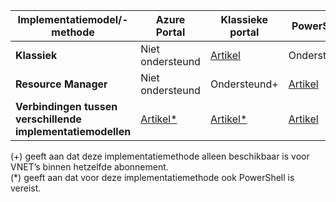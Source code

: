 | **Implementatiemodel/-methode** | **Azure Portal** | **Klassieke portal** | **PowerShell** |
|---|---|---|---|
|**Klassiek** | Niet ondersteund | [Artikel](../articles/vpn-gateway/virtual-networks-configure-vnet-to-vnet-connection.md) | Ondersteund |
|**Resource Manager** | Niet ondersteund |Ondersteund+ | [Artikel](../articles/vpn-gateway/vpn-gateway-vnet-vnet-rm-ps.md)|
|**Verbindingen tussen verschillende implementatiemodellen** | [Artikel*](../articles/vpn-gateway/vpn-gateway-connect-different-deployment-models-portal.md) | [Artikel*](../articles/vpn-gateway/vpn-gateway-connect-different-deployment-models-portal.md) |[Artikel](../articles/vpn-gateway/vpn-gateway-connect-different-deployment-models-powershell.md)|

(+) geeft aan dat deze implementatiemethode alleen beschikbaar is voor VNET’s binnen hetzelfde abonnement.<br>
(*) geeft aan dat voor deze implementatiemethode ook PowerShell is vereist.




<!--HONumber=Oct16_HO1-->


